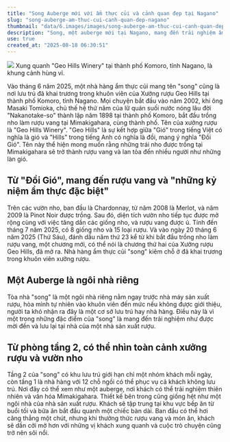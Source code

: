 ```yaml
---
title: "Song Auberge mới với ẩm thực củi và cảnh quan đẹp tại Nagano"
slug: "song-auberge-am-thuc-cui-canh-quan-dep-nagano"
thumbnail: "data/6.images/images/song-auberge-am-thuc-cui-canh-quan-dep-nagano.webp"
description: "Song, một auberge mới tại Nagano, mang đến trải nghiệm ẩm thực củi và lưu trú độc đáo giữa khung cảnh vườn nho tuyệt đẹp. Tên xưởng rượu 'Geo Hills' có nguồn gốc từ tiếng Việt."
use: true
created_at: "2025-08-18 06:30:51"
---
```


![](/images/20250817-10054566-creaweb-000-1-view.webp)
Xung quanh "Geo Hills Winery" tại thành phố Komoro, tỉnh Nagano, là khung cảnh hùng vĩ.

Vào tháng 6 năm 2025, một nhà hàng ẩm thực củi mang tên "song" cũng là nơi lưu trú đã khai trương trong khuôn viên của Xưởng rượu Geo Hills tại thành phố Komoro, tỉnh Nagano.
Mọi chuyện bắt đầu vào năm 2002, khi ông Masaki Tomioka, chủ thế hệ thứ năm của lữ quán suối nước nóng lâu đời "Nakanotake-so" thành lập năm 1898 tại thành phố Komoro, bắt đầu trồng nho làm rượu vang tại Mimakigahara, cùng thành phố.
Tên của xưởng rượu là "Geo Hills Winery". "Geo Hills" là sự kết hợp giữa "Gió" trong tiếng Việt có nghĩa là gió và "Hills" trong tiếng Anh có nghĩa là đồi, mang ý nghĩa "Đồi Gió". Tên này thể hiện mong muốn rằng những trái nho được trồng tại Mimakigahara sẽ trở thành rượu vang và lan tỏa đến nhiều người như những làn gió.

## Từ "Đồi Gió", mang đến rượu vang và "những kỷ niệm ẩm thực đặc biệt"

Trên các vườn nho, ban đầu là Chardonnay, từ năm 2008 là Merlot, và năm 2009 là Pinot Noir được trồng. Sau đó, diện tích vườn nho tiếp tục được mở rộng cùng với việc tăng dần các giống nho, và rượu vang được ủ. Tính đến tháng 7 năm 2025, có 8 giống nho và 15 loại rượu.
Và vào ngày 20 tháng 6 năm 2025 (Thứ Sáu), đánh dấu năm thứ 23 kể từ khi bắt đầu trồng nho làm rượu vang, một chương mới, có thể nói là chương thứ hai của Xưởng rượu Geo Hills, đã mở ra. Nhà hàng ẩm thực củi "song" kiêm chỗ ở đã khai trương trong khuôn viên xưởng rượu.

## Một Auberge là ngôi nhà riêng

Tòa nhà "song" là một ngôi nhà riêng nằm ngay trước nhà máy sản xuất rượu, hòa mình tự nhiên vào khuôn viên đến mức nếu không được giới thiệu, người ta khó nhận ra đây là một cơ sở lưu trú hay nhà hàng. Điều này là vì một trong những đặc điểm của "song" là mang đến trải nghiệm như được mời đến và lưu lại tại nhà của một nhà sản xuất rượu.

## Từ phòng tầng 2, có thể nhìn toàn cảnh xưởng rượu và vườn nho

Tầng 2 của "song" có khu lưu trú giới hạn chỉ một nhóm khách mỗi ngày, còn tầng 1 là nhà hàng với 12 chỗ ngồi có thể phục vụ cả khách không lưu trú. Nơi đây có thể xem như một auberge, nơi khách có thể trải nghiệm thiên nhiên và văn hóa Mimakigahara.
Thiết kế bên trong cũng giống hệt như một ngôi nhà của nhà sản xuất rượu. Khách sẽ tập trung tại khu vực bếp ăn từ buổi tối và bữa ăn bắt đầu quanh một chiếc bàn dài. Ban đầu có thể hơi căng thẳng một chút, nhưng khi thưởng thức rượu vang và món ăn, khách sẽ dần cởi mở hơn với những vị khách xung quanh và cuộc trò chuyện cũng trở nên sôi nổi.